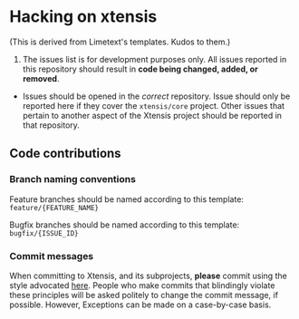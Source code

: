 # Hacking on xtensis

(This is derived from Limetext's templates. Kudos to them.)

1. The issues list is for development purposes only.
   All issues reported in this repository should result in **code
   being changed, added, or removed**.

* Issues should be opened in the *correct* repository.
  Issue should only be reported here if they cover the `xtensis/core`
  project. Other issues that pertain to another aspect of the Xtensis
  project should be reported in that repository.

## Code contributions

### Branch naming conventions

Feature branches should be named according to this template:
`feature/{FEATURE_NAME}`

Bugfix branches should be named according to this template:
`bugfix/{ISSUE_ID}`

### Commit messages

When committing to Xtensis, and its subprojects, **please** commit
using the style advocated [here][beamsgit]. People who make commits
that blindingly violate these principles will be asked politely to
change the commit message, if possible. However, Exceptions can be
made on a case-by-case basis.

[beamsgit]: http://chris.beams.io/posts/git-commit/
